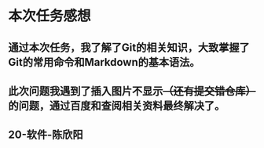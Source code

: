 # 本次任务感想

## 通过本次任务，我了解了Git的相关知识，大致掌握了Git的常用命令和Markdown的基本语法。

## 此次问题我遇到了插入图片不显示~~（还有提交错仓库）~~的问题，通过百度和查阅相关资料最终解决了。

## 20-软件-陈欣阳
